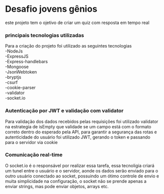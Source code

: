 # Desafio jovens gênios

este projeto tem o ojetivo de criar um quiz com resposta em tempo real 

### principais tecnologias utilizadas

Para a criação do projeto foi utilizado as seguintes tecnologias<br/>
-NodeJs<br/>
-ExpressJS<br/>
-Express-handlebars<br/>
-Mongoose<br/>
-JsonWebtoken<br/>
-bryptjs<br/>
-csurf<br/>
-cookie-parser<br/>
-validator<br/>
-socket.io<br/>

### Autenticação por JWT e validação com validator

Para validação dos dados recebidos pelas requisições foi utilizado validator na estrategia de isEmpty que validade se um campo está com o formato correto dentro do esperado pela API, para garantir a segurança das rotas e autenticidade do usuário foi utilizado JWT, gerando o token e passando para o servidor via cookie

### Comunicação real-time 

O socket.io é o responsável por realizar essa tarefa, essa tecnoligia criará um tunel entre o usuário e o servidor, aonde os dados serão enviado para o outro usuário conectado ao socket, possuindo um ótimo controle de envio e muita simplicidade na configuração, o socket não se prende apenas a  enviar strings, mas pode enviar objetos, arrays etc.


